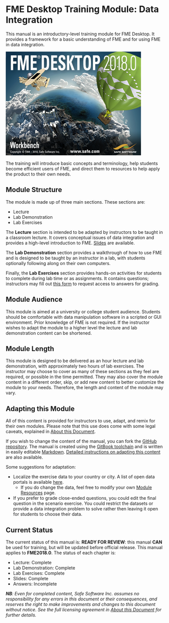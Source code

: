 # FME Desktop Training Module: Data Integration

This manual is an introductory-level training module for FME Desktop. It provides a framework for a basic understanding of FME and for using FME in data integration.

![](./Integration0About/Images/Img0.0.FMEAboutScreen.png)

The training will introduce basic concepts and terminology, help students become efficient users of FME, and direct them to resources to help apply the product to their own needs.

## Module Structure

The module is made up of three main sections. These sections are:

- Lecture
- Lab Demonstration
- Lab Exercises

The **Lecture** section is intended to be adapted by instructors to be taught in a classroom lecture. It covers conceptual issues of data integration and provides a high-level introduction to FME. [Slides](./fme-desktop-data-integration-slides.zip) are available.

The **Lab Demonstration** section provides a walkthrough of how to use FME and is designed to be taught by an instructor in a lab, with students optionally following along on their own computers.

Finally, the **Lab Exercises** section provides hands-on activities for students to complete during lab time or as assignments. It contains questions; instructors may fill out [this form](https://goo.gl/forms/jWeso3OY6RVe6PJG3) to request access to answers for grading.

## Module Audience

This module is aimed at a university or college student audience. Students should be comfortable with data manipulation software in a scripted or GUI environment. Prior knowledge of FME is not required. If the instructor wishes to adapt the module to a higher level the lecture and lab demonstration content can be shortened.

## Module Length

This module is designed to be delivered as an hour lecture and lab demonstration, with approximately two hours of lab exercises. The instructor may choose to cover as many of these sections as they feel are required, or possible in the time permitted. They may also cover the module content in a different order, skip, or add new content to better customize the module to your needs. Therefore, the length and content of the module may vary.

## Adapting this Module

All of this content is provided for instructors to use, adapt, and remix for their own modules. Please note that this use does come with some legal caveats, explained in [About this Document](.\Integration0About\0.00.AboutThisDocument.md).

If you wish to change the content of the manual, you can fork the [GitHub repository](https://github.com/safesoftware/FMETraining/). The manual is created using the [GitBook toolchain](https://toolchain.gitbook.com/) and is written in easily editable [Markdown](https://daringfireball.net/projects/markdown/). [Detailed instructions on adapting this content](https://docs.google.com/document/d/1N0XCvhYy2CP8x9qtANF0VKXAyK5GYMfaa6XPkyYcyi0/edit) are also available.

Some suggestions for adaptation:
- Localize the exercise data to your country or city. A list of open data portals is available [here](https://www.opendatasoft.com/a-comprehensive-list-of-all-open-data-portals-around-the-world/).
  - If you do change the data, feel free to modify your own [Module Resources](.\Integration0About\0.02.ModuleResources.md) page.
- If you prefer to grade close-ended questions, you could edit the final question in the scenario exercise. You could restrict the datasets or provide a data integration problem to solve rather then leaving it open for students to choose their data.

## Current Status

The current status of this manual is: **READY FOR REVIEW**: this manual **CAN** be used for training, but will be updated before official release.
This manual applies to **FME2018.0**.
The status of each chapter is:

- Lecture: Complete
- Lab Demonstration: Complete
- Lab Exercises: Complete
- Slides: Complete
- Answers: Incomplete

_**NB**: Even for completed content, Safe Software Inc. assumes no responsibility for any errors in this document or their consequences, and reserves the right to make improvements and changes to this document without notice. See the full licensing agreement in [About this Document](.\Integration0About\0.00.AboutThisDocument.md) for further details._
